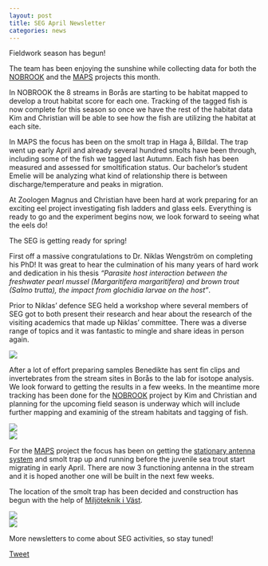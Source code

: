 ```yaml
---
layout: post
title: SEG April Newsletter
categories: news
---
```

Fieldwork season has begun!
<!--more-->
The team has been enjoying the sunshine while collecting data for both the [NOBROOK](https://seggothenburg.com/about/nobrook/) and the [MAPS](https://seggothenburg.com/about/maps/) projects this month.

In NOBROOK the 8 streams in Borås are starting to be habitat mapped to develop a trout habitat score for each one. Tracking of the tagged fish is now complete for this season so once we have the rest of the habitat data Kim and Christian will be able to see how the fish are utilizing the habitat at each site.

In MAPS the focus has been on the smolt trap in Haga å, Billdal. The trap went up early April and already several hundred smolts have been through, including some of the fish we tagged last Autumn. Each fish has been measured and assessed for smoltification status. Our bachelor’s student Emelie will be analyzing what kind of relationship there is between discharge/temperature and peaks in migration.

At Zoologen Magnus and Christian have been hard at work preparing for an exciting eel project investigating fish ladders and glass eels. Everything is ready to go and the experiment begins now, we look forward to seeing what the eels do! 



The SEG is getting ready for spring! 


First off a massive congratulations to Dr. Niklas Wengström on completing his PhD! It was great to hear the culmination of his many years of hard work and dedication in his thesis <em>“Parasite host interaction between the freshwater pearl mussel (Margaritifera margaritifera) and brown trout (Salmo trutta), the impact from glochidia larvae on the host”</em>.

Prior to Niklas’ defence SEG held a workshop where several members of SEG got to both present their research and hear about the research of the visiting academics that made up Niklas’ committee. There was a diverse range of topics and it was fantastic to mingle and share ideas in person again.

<div class="row">
  <div class="column">
    <img src="https://user-images.githubusercontent.com/96004332/159933727-f81bee65-b81a-4baa-9258-220c105b32d8.jpg" />
  </div>
</div>

After a lot of effort preparing samples Benedikte has sent fin clips and invertebrates from the stream sites in Borås to the lab for isotope analysis. We look forward to getting the results in a few weeks. In the meantime more tracking has been done for the [NOBROOK](https://seggothenburg.com/about/nobrook/) project by Kim and Christian and planning for the upcoming field season is underway which will include further mapping and examinig of the stream habitats and tagging of fish.

<div class="row">
  <div class="column">
    <img src="https://user-images.githubusercontent.com/96004332/159935051-1a71fa12-ef85-4ce2-8419-bc7354ac6dee.jpg" />
  </div>
  <div class="column">
    <img src="https://user-images.githubusercontent.com/96004332/159939617-5c2c0de6-7e2b-4a50-a1a8-76bd70df2dc0.jpg" />
  </div>
</div>
  
For the [MAPS](https://seggothenburg.com/about/maps/) project the focus has been on getting the  [stationary antenna system](https://seggothenburg.com/maps/2022/03/21/maps-antennas/) and smolt trap up and running before the juvenile sea trout start migrating in early April. There are now 3 functioning antenna in the stream and it is hoped another one will be built in the next few weeks. 

The location of the smolt trap has been decided and construction has begun with the help of [Miljöteknik i Väst](http://miljoteknikivast.se/).

<div class="row">
    <div class="column">
      <img src="https://user-images.githubusercontent.com/96004332/159935342-06b3be1e-0177-4ecd-8e4c-f6cf0e1510f7.jpg" />
    </div>
    <div class="column">
      <img src="https://user-images.githubusercontent.com/96004332/159935476-b2f69862-9c79-4c94-bcac-89e98f403398.jpg" />
    </div>
  </div>

More newsletters to come about SEG activities, so stay tuned!

<a href="https://twitter.com/share?ref_src=twsrc%5Etfw" class="twitter-share-button" data-show-count="false">Tweet</a><script async src="https://platform.twitter.com/widgets.js" charset="utf-8"></script>

